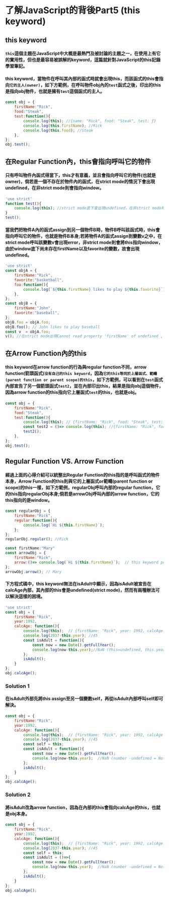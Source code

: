 # 了解JavaScript的背後Part5 (this keyword)
## this keyword
#### `this`這個主題在JavaScript中大概是最熱門及被討論的主題之一，在使用上有它的實用性，但也是最容易被誤解的keyword，這篇就針對JavaScript的this記錄學習筆記。
#### this keyword，當物件在呼叫其內部的函式時就會出現this，而該函式的this會指向`它的主人(owner)`，如下方範例，在呼叫物件obj內的`test`函式之後，印出的this是指向obj物件，也就是擁有`test`這個函式的主人。
```js
const obj = {
    firstName:"Rick",
    food:"Steak",
    test:function(){
        console.log(this); //{name: "Rick", food: "Steak", test: ƒ}
        console.log(this.firstName); //Rick
        console.log(this.food); //Steak
    },
};
obj.test();
```
## 在Regular Function內，this會指向呼叫它的物件
#### 只有呼叫物件內函式得當下，this才有意義，並且會指向呼叫它的物件(也就是owner)，倘若是一個不存在於物件內的函式，在strict mode的情況下會出現undefined，在非strict mode則會指向window。
```js
'use strict'
function test(){
    console.log(this); //strict mode底下會出現undefined，在非strict mode時，this會指向window
}
test();
```

#### 當我們把物件A內的函式assign到另一個物件B時，物件B呼叫該函式時，this會指向呼叫它的物件，也就是物件B本身;若將物件A的函式assign到變數v之中，在strict mode呼叫該變數v會出現error，非strict mode則會將this指向window，由於window底下尚未存在firstName以及favorite的變數，故會出現undefined。
```js
'use strict'
const objA = {
    firstName:"Rick",
    favorite:"basketball",
    foo:function(){
        console.log(`${this.firstName} likes to play ${this.favorite}`);
    },
};
const objB = {
    firstName:"John",
    favorite:"baseball",
};
objB.foo = objA.foo;
objB.foo(); // John likes to play baseball
const v  = objA.foo;
v(); //在strict mode出現Cannot read property 'firstName' of undefined , 非strict mode則出現undefined likes to play undefined
```

## 在Arrow Function內的this
#### this keyword在arrow function的行為與regular function不同，arrow function(箭頭函式)`沒有自己的this keyword`，因為`它的this等同於上層函式、範疇(parent function or parent scope)的this`，如下方範例，可以看到在`test`函式內部宣告了另一個箭頭函式`test2`，並在內部印出this，結果是指向obj這個物件，因為arrow function的this指向它上層函式`test`的this，也就是obj。
```js
const obj = {
    firstName:"Rick",
    food:"Steak",
    test:function(){
        console.log(this); // {firstName: "Rick", food: "Steak", test: ƒ}
        const test2 = ()=> console.log(this); //{firstName: "Rick", food: "Steak", test: ƒ}
        test2();
    },
};
obj.test();
```

## Regular Function VS. Arrow Function

#### 經過上面的心得介紹可以統整出Regular Function的this指的是呼叫函式的物件本身，Arrow Function的this則與它的上層函式or範疇(parent function or scope)的this一樣，如下方範例，regularObj呼叫內部的regular function，它的this指向regularObj本身;倘若是arrowObj呼叫內部的arrow function，它的this指向的是window。
```js
const regularObj = {
    firstName:"Rick",
    regular:function(){
        console.log(`Hi ${this.firstName}`);
    };
};
regularObj.regular(); //Rick

const firstName:"Mary"
const arrowObj = {
    firstName:"Rick",
    arrow:()=> console.log(`Hi ${this.firstName}`);  // this keyword point to window, window.firstName = Mary;
};
arrowObj.arrow(); // Mary
```
#### 下方程式碼中，this keyword無法在isAdult中顯示，因為isAdult被宣告在calcAge內部，其內部的this會是undefined(strict mode)，然而有兩種辦法可以解決這樣的困境。
```js
'use strict'
const obj = {  
    firstName:"Rick",
    year:1992,
    calcAge: function(){
        console.log(this);  // {firstName: "Rick", year: 1992, calcAge: ƒ}
        console.log(2037-this.year); //45
        const isAdult = function(){
            const now = new Date().getFullYear();
            console.log(now-this.year);//NaN (this=undefined, this.year=undefined, number-undefined = NaN )
        };
        isAdult();
    }
};
obj.calcAge();
```
### Solution 1 
#### 在isAdult外部先將this assign至另一個變數self，再從isAdult內部呼叫self即可解決。
```js
const obj = {  
    firstName:"Rick",
    year:1992,
    calcAge: function(){
        console.log(this);  // {firstName: "Rick", year: 1992, calcAge: ƒ}
        console.log(2037-this.year); //45
        const self = this;
        const isAdult = function(){
            const now = new Date().getFullYear();
            console.log(now-this.year);  //NaN (number -undefined = Not a Number )
        };
        isAdult();
    }
};
obj.calcAge();
```
### Solution 2
#### 將isAdult改為arrow function，因為在內部的this會指向calcAge的this，也就是obj本身。
```js
const obj = {  
    firstName:"Rick",
    year:1992,
    calcAge: function(){
        console.log(this);  // {firstName: "Rick", year: 1992, calcAge: ƒ}
        console.log(2037-this.year); //45
        const self = this;
        const isAdult = ()=>{
            const now = new Date().getFullYear();
            console.log(now-this.year);  //NaN (number -undefined = Not a Number )
        };
        isAdult();
    }
};
obj.calcAge();
```

